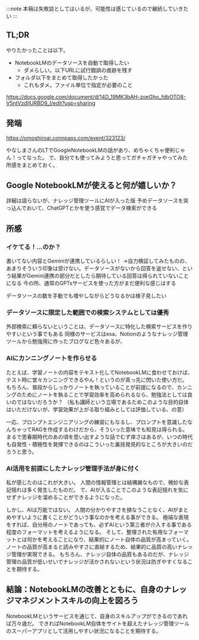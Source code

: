 :::note
本稿は失敗談としてはいるが、可能性は感じているので継続していきたい
:::

## TL;DR
やりたかったことは以下。

- NotebookLMのデータソースを自動で取得したい
  - ダメらしい。以下URLに試行錯誤の痕跡を残す
- フォルダ以下をまとめて取得したかった
  - これもダメ。ファイル単位で指定が必要のこと

https://docs.google.com/document/d/14D_19MK3bAH-zoeGho_fdbOTO8-V5ntVzdIlURBD9_I/edit?usp=sharing

## 発端
https://omoshiroai.connpass.com/event/323123/

やなしまさんのLTでGoogleNotebookLMの話があり、めちゃくちゃ便利じゃん！ってなった。
で、自分でも使ってみようと思ってガチャガチャやってみた所感をまとめておく。

## Google NotebookLMが使えると何が嬉しいか？
詳細は語らないが、ナレッジ管理ツールにAIが入った版
予めデータソースを突っ込んでおいて、ChatGPTとかを使う感覚でデータ検索ができる

## 所感
### イケてる！…のか？
書いてない内容とGeminiが連携しているらしい！
→自力検証してみたものの、あまりそういう印象は受けない。データソースがないから回答を返せない、という結果がGemini連携の部分だとしたら期待している回答は得られていないことになる
今の所、通常のGPTsサービスを使った方がまだ便利な感じはする

データソースの数を手動でも増やしながらどうなるかは様子見したい

### データソースに限定した範囲での検索システムとしては優秀
外部検索に頼らないということは、データソースに特化した検索サービスを作りやすいという事でもある
同様のサービスはesa、Notionのようなナレッジ管理ツールから勉強用に作ったブログなど色々あるが、

### AIにカンニングノートを作らせる
たとえば、学習ノートの内容をテキスト化してNotebookLMに食わせておけば、テスト時に堂々カンニングできるやん！というのが真っ先に閃いた使い方だ。
もちろん、普段からしっかりノートを執っていることが前提になるので、カンニングのためにノートを執ることで学習効率を高められるなら、勉強法としては良いのではないだろうか？
（私も講師という立場であるためこのような目的自体はいただけないが、学習効果が上がる取り組みとしては評価している、の意）

一応、プロンプトエンジニアリングの練習にもなるし、プロンプトを意識したなんちゃってRAGを作成するわけだから、そういった意味でも知見は得られる。
まるで思春期時代のあの頃を思い出すような話でむず痒さはあるが、いつの時代も自発性・積極性を発揮できるのはこういった裏技発見的なところが大きいのだろうと思う。

### AI活用を前提にしたナレッジ管理手法が身に付く
私が感じたのはこれが大きい。
人間の情報管理とは結構雑なもので、微妙な表記揺れは多く発生したものだ。
で、AIが入ることでこのような表記揺れを気にせずナレッジを溜めることができるようになった。

しかし、AIは万能ではない。
人間の分かりやすさを損なうことなく、AIがまとめやすいように書くことがどういう事なのかを考える事ができる。
極端な表現をすれば、自分用のノートであっても、必ずAIという第三者が介入する事である程度のフォーマットを考えるようになる。
そして、整理された有用なフォーマットとは何かを考えることになり、結果的にノート自体の品質が高まっていく。
ノートの品質が高まると読みやすさに直結するため、結果的に品質の高いナレッジ管理が実現できる。
もちろん、ナレッジ自体の品質もあるのだが、ナレッジ管理の品質が低いせいでナレッジが活かされないという状況は防ぎやすくなることを期待する。

## 結論：NotebookLMの改善とともに、自身のナレッジマネジメントスキルの向上を図ろう
NotebookLMというサービスを通じて、自身のスキルアップができるのであれば万々歳だ。
できればNotebookLM自体をサイトを超えたナレッジ管理ツールのスーパーアプリとして活用しやすい状況になることを期待する。
